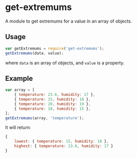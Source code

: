 # get-extremums
A module to get extremums for a value in an array of objects.

## Usage
```javascript
var getExtremums = require('get-extremums');
getExtremums(data, value);
```
where `data` is an array of objects, and `value` is a property.

## Example

```javascript
var array = [
    { temperature: 23.6, humidity: 17 },
    { temperature: 15, humidity: 18 },
    { temperature: 20, humidity: 19 },
    { temperature: 18, humidity: 15 },
];
getExtremums(array, 'temperature');
```

It will return:
```javascript
{
    lowest: { temperature: 15, humidity: 18 },
    highest: { temperature: 23.6, humidity: 17 }
}
```